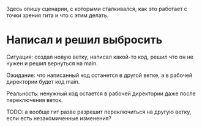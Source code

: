 Здесь опишу сценарии, с которыми сталкивался, как это работает с точки зрения гита и что с этим делать.



# Написал и решил выбросить

Ситуация: создал новую ветку, написал какой-то код, решил что он не нужен и решил вернуться на main.

Ожидание: что написанный код останется в другой ветке, а в рабочей директории будет код main.

Реальность: ненужный код остается в рабочей директории даже после переключения веток.

TODO: а вообще гит разве разрешит переключиться на другую ветку, если есть незакомиченные изменения?